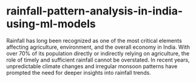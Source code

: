 # rainfall-pattern-analysis-in-india-using-ml-models
Rainfall has long been recognized as one of the most critical elements affecting agriculture, environment, and 
the overall economy in India. With over 70% of its population directly or indirectly relying on agriculture, the 
role of timely and sufficient rainfall cannot be overstated. In recent years, unpredictable climate changes and 
irregular monsoon patterns have prompted the need for deeper insights into rainfall trends. 
